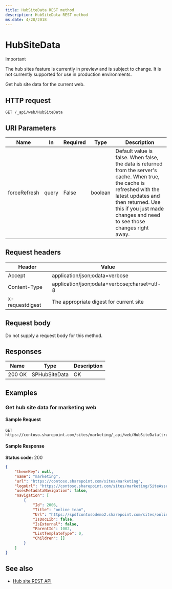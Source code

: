 ```yaml
---
title: HubSiteData REST method
description: HubSiteData REST method
ms.date: 4/20/2018
---
```


# HubSiteData

> [!IMPORTANT]
> The hub sites feature is currently in preview and is subject to change. It is not currently supported for use in production environments.

Get hub site data for the current web.

## HTTP request

```
GET /_api/web/HubSiteData
```

## URI Parameters

|Name |In |Required|Type|Description|
|-----|---|--------|----|-----------|
|forceRefresh|query|False|boolean|Default value is false. When false, the data is returned from the server's cache. When true, the cache is refreshed with the latest updates and then returned. Use this if you just made changes and need to see those changes right away.|

## Request headers

| Header | Value |
|--------|-------|
|Accept|application/json;odata=verbose|
|Content-Type|application/json;odata=verbose;charset=utf-8|
|x-requestdigest|The appropriate digest for current site|

## Request body

Do not supply a request body for this method.

## Responses

| Name   | Type  | Description|
|--------|-------|------------|
|200 OK|SPHubSiteData |OK|

## Examples

### Get hub site data for marketing web

#### Sample Request

```HTTP
GET
https://contoso.sharepoint.com/sites/marketing/_api/web/HubSiteData(true)
```

#### Sample Response
**Status code:** 200

```JSON
{
	"themeKey": null,
	"name": "marketing",
	"url": "https://contoso.sharepoint.com/sites/marketing",
	"logoUrl": "https://contoso.sharepoint.com/sites/marketing/SiteAssets/__hubLogo.jpg",
	"usesMetadataNavigation": false,
	"navigation": [
		{
			"Id": 2006,
			"Title": "online team",
			"Url": "https://spdfcontosodemo2.sharepoint.com/sites/online-advertising",
			"IsDocLib": false,
			"IsExternal": false,
			"ParentId": 1002,
			"ListTemplateType": 0,
			"Children": []
		}
	]
}
```

## See also

- [Hub site REST API](hub-site-rest-api.md)